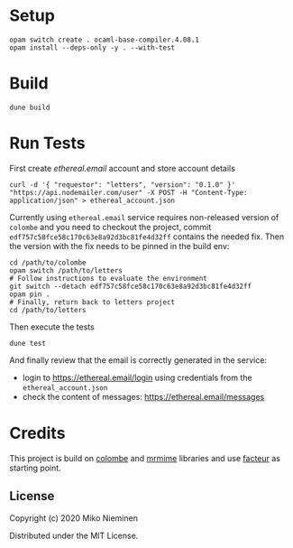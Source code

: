 
# Setup

``` shell
opam switch create . ocaml-base-compiler.4.08.1
opam install --deps-only -y . --with-test
```

# Build

``` shell
dune build
```

# Run Tests

First create *ethereal.email* account and store account details
``` shell
curl -d '{ "requestor": "letters", "version": "0.1.0" }' "https://api.nodemailer.com/user" -X POST -H "Content-Type: application/json" > ethereal_account.json
```

Currently using `ethereal.email` service requires non-released version of `colombe` and
you need to checkout the project, commit `edf757c58fce58c170c63e8a92d3bc81fe4d32ff` contains the needed fix. Then the version with the fix needs to be pinned in the build env:

``` shell
cd /path/to/colombe
opam switch /path/to/letters
# Follow instructions to evaluate the environment
git switch --detach edf757c58fce58c170c63e8a92d3bc81fe4d32ff
opam pin .
# Finally, return back to letters project
cd /path/to/letters
```

Then execute the tests

``` shell
dune test
```

And finally review that the email is correctly generated in the service:
- login to https://ethereal.email/login using credentials from the `ethereal_account.json`
- check the content of messages: https://ethereal.email/messages

# Credits

This project is build on [colombe](https://github.com/mirage/colombe "colombe project") and [mrmime](https://github.com/mirage/mrmime "mrmime project") libraries and use [facteur](https://github.com/dinosaure/facteur "facteur email sending tool") as starting point.

## License

Copyright (c) 2020 Miko Nieminen

Distributed under the MIT License.
